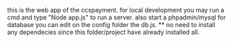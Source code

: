 this is the web app of the ccspayment. for local development you may run a cmd and type "Node app.js" to run a server. also start a phpadmin/mysql for database you can edit on the config folder the db.js.
** no need to install any dependecies since this folder/project have already installed all.
